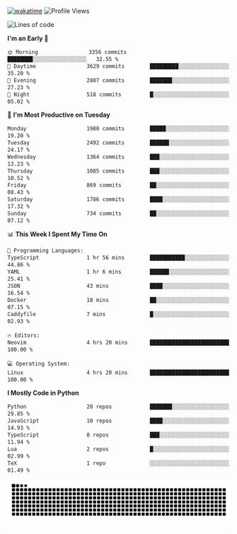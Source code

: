 [![wakatime](https://wakatime.com/badge/user/b920b284-3cde-4cd4-b72e-f7f22d050b16.svg)](https://wakatime.com/@b920b284-3cde-4cd4-b72e-f7f22d050b16)
![Profile Views](http://img.shields.io/badge/Profile%20Views-4586-blue)
<!--START_SECTION:waka-->
![Lines of code](https://img.shields.io/badge/From%20Hello%20World%20I%27ve%20Written-9.1%20million%20lines%20of%20code-blue)

**I'm an Early 🐤** 

```text
🌞 Morning                3356 commits        ████████░░░░░░░░░░░░░░░░░   32.55 % 
🌆 Daytime                3629 commits        █████████░░░░░░░░░░░░░░░░   35.20 % 
🌃 Evening                2807 commits        ███████░░░░░░░░░░░░░░░░░░   27.23 % 
🌙 Night                  518 commits         █░░░░░░░░░░░░░░░░░░░░░░░░   05.02 % 
```
📅 **I'm Most Productive on Tuesday** 

```text
Monday                   1980 commits        █████░░░░░░░░░░░░░░░░░░░░   19.20 % 
Tuesday                  2492 commits        ██████░░░░░░░░░░░░░░░░░░░   24.17 % 
Wednesday                1364 commits        ███░░░░░░░░░░░░░░░░░░░░░░   13.23 % 
Thursday                 1085 commits        ███░░░░░░░░░░░░░░░░░░░░░░   10.52 % 
Friday                   869 commits         ██░░░░░░░░░░░░░░░░░░░░░░░   08.43 % 
Saturday                 1786 commits        ████░░░░░░░░░░░░░░░░░░░░░   17.32 % 
Sunday                   734 commits         ██░░░░░░░░░░░░░░░░░░░░░░░   07.12 % 
```


📊 **This Week I Spent My Time On** 

```text
💬 Programming Languages: 
TypeScript               1 hr 56 mins        ███████████░░░░░░░░░░░░░░   44.86 % 
YAML                     1 hr 6 mins         ██████░░░░░░░░░░░░░░░░░░░   25.41 % 
JSON                     43 mins             ████░░░░░░░░░░░░░░░░░░░░░   16.54 % 
Docker                   18 mins             ██░░░░░░░░░░░░░░░░░░░░░░░   07.15 % 
Caddyfile                7 mins              █░░░░░░░░░░░░░░░░░░░░░░░░   02.93 % 

🔥 Editors: 
Neovim                   4 hrs 20 mins       █████████████████████████   100.00 % 

💻 Operating System: 
Linux                    4 hrs 20 mins       █████████████████████████   100.00 % 
```

**I Mostly Code in Python** 

```text
Python                   20 repos            ███████░░░░░░░░░░░░░░░░░░   29.85 % 
JavaScript               10 repos            ████░░░░░░░░░░░░░░░░░░░░░   14.93 % 
TypeScript               8 repos             ███░░░░░░░░░░░░░░░░░░░░░░   11.94 % 
Lua                      2 repos             █░░░░░░░░░░░░░░░░░░░░░░░░   02.99 % 
TeX                      1 repo              ░░░░░░░░░░░░░░░░░░░░░░░░░   01.49 % 
```




<!--END_SECTION:waka-->
![Snake animation](https://raw.githubusercontent.com/timmypidashev/timmypidashev/main/commits.svg)
